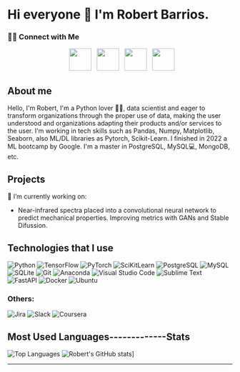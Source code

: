 # Hi everyone 👋 I'm Robert Barrios. 

<h3> 🤝🏻 Connect with Me </h3>
<p align="center">
&nbsp; <a href="https://www.linkedin.com/in/robertbarack/" target="_blank" rel="noopener noreferrer"><img src="https://img.icons8.com/plasticine/100/000000/linkedin.png" width="50" /></a>
&nbsp; <a href="mailto:ryba.9125@gmail.com" target="_blank" rel="noopener noreferrer"><img src="https://img.icons8.com/plasticine/100/000000/gmail.png"  width="50" /></a>
&nbsp; <a href="https://api.whatsapp.com/send?phone=573015648289" target="_blank" rel="noopener noreferrer"><img src="https://img.shields.io/badge/WhatsApp-25D366?style=for-the-badge&logo=whatsapp&logoColor=white" width="50" /></a>
&nbsp; <a href="https://www.kaggle.com/robertbarak/" target="_blank" rel="noopener noreferrer"><img src="https://user-images.githubusercontent.com/70554812/201546219-11095c1c-ec52-47cd-886b-a8e7ce90a617.png" width="50" /></a>
</p>


## About me
Hello, I'm Robert, I'm a Python lover 🐍🐍, data scientist and eager to transform organizations through the proper use of data, making the user understood and organizations adapting their products and/or services to the user. I'm working in tech skills such as Pandas, Numpy, Matplotlib, Seaborn, also ML/DL libraries as Pytorch, Scikit-Learn. I finished in 2022 a ML bootcamp by Google. I'm a master in PostgreSQL, MySQL💻, MongoDB, etc.



<!-- - 🌱 I’m currently learning: Optimizing deep learning algorithms, hyperparameter tuning, TensorFlow, English (B2 level).-->


## Projects
🔭 I’m currently working on: 
- Near-infrared spectra placed into a convolutional neural network to predict mechanical properties. Improving metrics with GANs and Stable Difussion.
<!--
- [Web Scraping Brazil 2014](https://github.com/robertbarac/Web_Scraping_Brazil_2014)
- [Brazilian E-Commerce dataset](https://github.com/robertbarac/EDA-Brazilian-ecommerce)
-->
## Technologies that I use

![Python](https://img.shields.io/badge/Python-FFD43B?style=for-the-badge&logo=python&logoColor=blue) ![TensorFlow](https://img.shields.io/badge/TensorFlow-FF6F00?style=for-the-badge&logo=tensorflow&logoColor=white) ![PyTorch](https://img.shields.io/badge/PyTorch-EE4C2C?style=for-the-badge&logo=pytorch&logoColor=white) ![SciKitLearn](https://img.shields.io/badge/scikit_learn-F7931E?style=for-the-badge&logo=scikit-learn&logoColor=white) ![PostgreSQL](https://img.shields.io/badge/PostgreSQL-316192?style=for-the-badge&logo=postgresql&logoColor=white) ![MySQL](https://img.shields.io/badge/MySQL-005C84?style=for-the-badge&logo=mysql&logoColor=white) ![SQLite](https://img.shields.io/badge/SQLite-07405E?style=for-the-badge&logo=sqlite&logoColor=white) ![Git](https://img.shields.io/badge/GIT-E44C30?style=for-the-badge&logo=git&logoColor=white) ![Anaconda](https://img.shields.io/badge/conda-342B029.svg?&style=for-the-badge&logo=anaconda&logoColor=white) ![Visual Studio Code](https://img.shields.io/badge/Visual_Studio_Code-0078D4?style=for-the-badge&logo=visual%20studio%20code&logoColor=white) ![Sublime Text](https://img.shields.io/badge/sublime_text-%23575757.svg?&style=for-the-badge&logo=sublime-text&logoColor=important) ![FastAPI](https://img.shields.io/badge/fastapi-109989?style=for-the-badge&logo=FASTAPI&logoColor=white) ![Docker](https://img.shields.io/badge/Docker-2CA5E0?style=for-the-badge&logo=docker&logoColor=white) ![Ubuntu](https://img.shields.io/badge/Ubuntu-E95420?style=for-the-badge&logo=ubuntu&logoColor=white)

### Others:
![Jira](https://img.shields.io/badge/Jira-0052CC?style=for-the-badge&logo=Jira&logoColor=white) ![Slack](https://img.shields.io/badge/Slack-4A154B?style=for-the-badge&logo=slack&logoColor=white) ![Coursera](https://img.shields.io/badge/Coursera-0056D2?style=for-the-badge&logo=Coursera&logoColor=white) 

<!--![Platzi](https://img.shields.io/badge/Platzi-98CA3F?style=for-the-badge&logo=platzi&logoColor=white) ![Udemy](https://img.shields.io/badge/Udemy-EC5252?style=for-the-badge&logo=Udemy&logoColor=white)

![PowerShell](https://img.shields.io/badge/powershell-5391FE?style=for-the-badge&logo=powershell&logoColor=white) ![Windows Terminal](https://img.shields.io/badge/windows%20terminal-4D4D4D?style=for-the-badge&logo=windows%20terminal&logoColor=white)

![Pandas](https://img.shields.io/badge/Pandas-2C2D72?style=for-the-badge&logo=pandas&logoColor=white) ![Numpy](https://img.shields.io/badge/Numpy-777BB4?style=for-the-badge&logo=numpy&logoColor=white) ![Matplotlib](https://img.shields.io/badge/Matplotlib-%23ffffff.svg?style=for-the-badge&logo=Matplotlib&logoColor=black) 
-->
 
## Most Used Languages-------------Stats
![Top Languages](https://github-readme-stats.vercel.app/api/top-langs/?username=robertbarac&layout=compact) ![Robert's GitHub stats](https://github-readme-stats.vercel.app/api?username=robertbarac&show_icons=true&theme=tokyonight)]

---
<!--
[<img src="http://www.google.com.au/images/nav_logo7.png">](http://google.com.au/)
- 👯 I’m looking to collaborate on ...
- 🤔 I’m looking for help with ...
- 💬 Ask me about ...

- 📫 How to reach me: ...
- 😄 Pronouns: ...
- ⚡ Fun fact: ...

## Sumary Card
![Robert's Sumary Card](https://github-profile-summary-cards.vercel.app/api/cards/profile-details?username=robertbarac)

(https://github.com/robertbarac/github-readme-stats)
(mailto:ryba.9125@gmail.com)

![<img src="https://img.shields.io/badge/LinkedIn-0077B5?style=for-the-badge&logo=linkedin&logoColor=white">](https://www.linkedin.com/in/robertbarack/)
![Gmail](https://img.shields.io/badge/Gmail-D14836?style=for-the-badge&logo=gmail&logoColor=white?)
![Telegram](https://img.shields.io/badge/Telegram-2CA5E0?style=for-the-badge&logo=telegram&logoColor=white)

![image](https://user-images.githubusercontent.com/70554812/201545341-ebcd358b-0401-45a3-8781-2e290d7cebda.png)
-->
